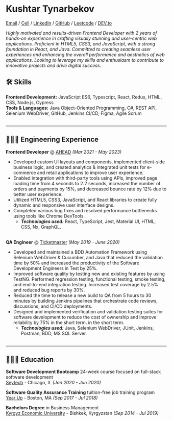 # Kushtar Tynarbekov

[Email](mailto:ktynarbek04@gmail.com) / [Cell](470-443-8470) / [LinkedIn](https://www.linkedin.com/in/kushtar-tynarbekov/) / [GitHub](https://github.com/Kushtarbek) / [Leetcode](https://leetcode.com/kushtarbek/) / [DEV.to](https://dev.to/kushtarbek)

_Highly motivated and results-driven Frontend Developer with 2 years of hands-on experience in crafting visually stunning and
user-centric web applications. Proficient in HTML5, CSS3, and JavaScript, with a strong foundation in React, and Java.
Committed to creating seamless user experiences and enhancing the overall performance and aesthetics of web applications.
Looking to leverage my skills and enthusiasm to contribute to innovative projects and drive digital success._

## 🛠️ Skills

 **Frontend Development:** JavaScript ES6, Typescript, React, Redux, HTML, CSS, Node.js, Cypress<br>
 **Tools & Languages:** Java Object-Oriented Programming, C#, REST API, Selenium WebDriver, GitHub, Jenkins CI/CD,
Figma, Agile Scrum
<br><br>

------
## 👨🏻‍💻  Engineering Experience
**Frontend Developer** @ [AHEAD](https://www.ahead.com/.com/) _(Mar 2021 - May 2023)_ <br>
- Developed custom UI layouts and components, implemented client-side business logic, and created analytics & integrated unit
tests for e-commerce and retail applications to improve user experience.
- Enabled integration with third-party tools using APIs, improved page loading time from 4 seconds to 2.2 seconds, increased
the number of orders and payments by 15%, and decreased bounce rate by 12% due to better user experience.
- Utilized HTML5, CSS3, JavaScript, and React libraries to create fully dynamic and responsive user interface designs.
- Completed various bug fixes and resolved performance bottlenecks using tools like Chrome DevTools.
  - **_Technologies used:_** React, TypeScript, Jest, Material UI, HTML, CSS, Nx, GraphQL.
<br><br>

**QA Engineer** @ [Ticketmaster](https://www.ticketmaster.com/sell) _(May 2019 - June 2020)_ <br>
- Developed and maintained a BDD Automation Framework using Selenium WebDriver & Cucumber, and Java that reduced the
validation time by 50% and increased the productivity of the Software Development Engineers in Test by 25%.
- Improved software quality by testing new and existing features by using TestNG. Performed regression testing, functional
testing, smoke testing, and end-to-end integration testing. Increased test coverage by 2.5% and reduced bug reports by 30%.
- Reduced the time to release a new build to QA from 5 hours to 30 minutes by building Jenkins pipelines that orchestrate code
reviews, discussions, and CI/CD deployments.
- Designed and implemented verification and validation testing suites for software development to reduce the cost of ownership
and improve reliability by 75% in the short term. in the short term.
  - **_Technologies used:_** Java, Selenium WebDriver, JUnit, Jenkins, Postman, BDD, MS SQL Server.
<br><br>
------
## 👨🏻‍🎓 Education
**Software Development Bootcamp** 24-week course focused on full-stack software development<br>
[Seytech](https://www.linkedin.com/company/seytechco/people/) - Chicago, IL _(Jan 2020 - Jun 2020)_ <br>

**Software Quality Assurance Training** tuition-free job training program <br>
[Year Up](https://www.yearup.org/about) - Boston, MA _(Sep 2017 - Jul 2018)_<br>

**Bachelors Degree** in Business Management<br>
[Kyrgyz Economic University](http://www.keu.kg/) - Bishkek, Kyrgyzstan _(Sep 2014 - Jul 2019)_<br>
